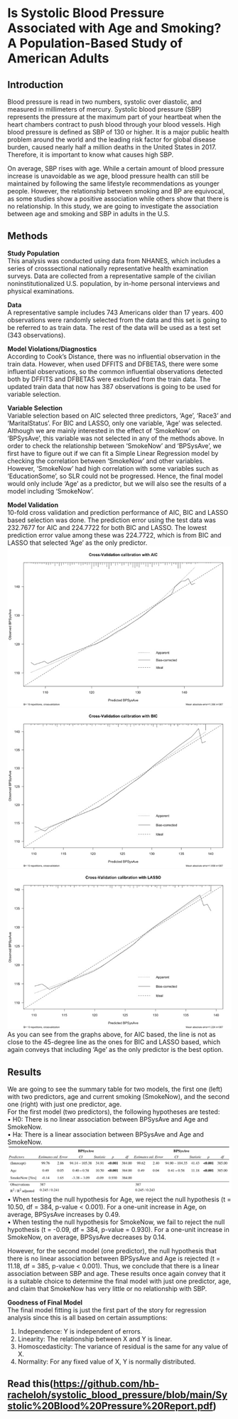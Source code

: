 # Is Systolic Blood Pressure Associated with Age and Smoking? A Population-Based Study of American Adults

## Introduction

Blood pressure is read in two numbers, systolic over diastolic, and measured in
millimeters of mercury. Systolic blood pressure (SBP) represents the pressure at the maximum
part of your heartbeat when the heart chambers contract to push blood through your blood
vessels. High blood pressure is defined as SBP of 130 or higher. It is a major public health
problem around the world and the leading risk factor for global disease burden, caused nearly
half a million deaths in the United States in 2017. Therefore, it is important to know what
causes high SBP.


On average, SBP rises with age. While a certain amount of blood pressure increase is
unavoidable as we age, blood pressure health can still be maintained by following the same
lifestyle recommendations as younger people. However, the relationship between smoking and
BP are equivocal, as some studies show a positive association while others show that there is no
relationship. In this study, we are going to investigate the association between age and smoking
and SBP in adults in the U.S.

## Methods

**Study Population**\
This analysis was conducted using data from NHANES, which includes a series of crosssectional
nationally representative health examination surveys. Data are collected from a
representative sample of the civilian noninstitutionalized U.S. population, by in-home personal
interviews and physical examinations.

**Data**\
A representative sample includes 743 Americans older than 17 years. 400 observations were
randomly selected from the data and this set is going to be referred to as train data. The rest of
the data will be used as a test set (343 observations).

**Model Violations/Diagnostics**\
According to Cook’s Distance, there was no influential observation in the train data. However,
when used DFFITS and DFBETAS, there were some influential observations, so the common influential observations detected both by DFFITS and DFBETAS were excluded from the train data. The updated train data that now has 387 observations is going to be used for variable selection.

**Variable Selection**\
Variable selection based on AIC selected three predictors, ‘Age’, ‘Race3’ and ‘MaritalStatus’.
For BIC and LASSO, only one variable, ‘Age’ was selected. Although we are mainly interested
in the effect of ‘SmokeNow’ on ‘BPSysAve’, this variable was not selected in any of the
methods above. In order to check the relationship between ‘SmokeNow’ and ‘BPSysAve’, we
first have to figure out if we can fit a Simple Linear Regression model by checking the
correlation between ‘SmokeNow’ and other variables. However, ‘SmokeNow’ had high
correlation with some variables such as ‘EducationSome’, so SLR could not be progressed.
Hence, the final model would only include ‘Age’ as a predictor, but we will also see the results
of a model including ‘SmokeNow’.

**Model Validation**\
10-fold cross validation and prediction performance of AIC, BIC and LASSO based selection was done. The prediction error using the test data was 232.7677 for AIC and 224.7722 for both BIC and LASSO. The lowest prediction error value among these was 224.7722, which is from BIC and LASSO that selected ‘Age’ as the only predictor.\
![](https://github.com/hb-racheloh/systolic_blood_pressure/blob/main/Cross-Validation%20calibration%20with%20AIC.jpg)
![](https://github.com/hb-racheloh/systolic_blood_pressure/blob/main/Cross-Validation%20calibration%20with%20BIC.jpg)
![](https://github.com/hb-racheloh/systolic_blood_pressure/blob/main/Cross-Validation%20calibration%20with%20LASSO.jpg)
As you can see from the graphs above, for AIC based, the line is not as close to the 45-degree line as the ones for BIC and LASSO based, which again conveys that including ‘Age’ as the only predictor is the best option.

## Results
We are going to see the summary table for two models, the first one (left) with two predictors,
age and current smoking (SmokeNow), and the second one (right) with just one predictor, age.\
For the first model (two predictors), the following hypotheses are tested:\
• H0: There is no linear association between BPSysAve and Age and SmokeNow.\
• Ha: There is a linear association between BPSysAve and Age and SmokeNow.\
![](https://github.com/hb-racheloh/systolic_blood_pressure/blob/main/Predictors.jpg)
• When testing the null hypothesis for Age, we reject the null hypothesis (t = 10.50, df =
384, p-value < 0.001). For a one-unit increase in Age, on average, BPSysAve increases
by 0.49.\
• When testing the null hypothesis for SmokeNow, we fail to reject the null hypothesis (t =
-0.09, df = 384, p-value = 0.930). For a one-unit increase in SmokeNow, on average,
BPSysAve decreases by 0.14.

However, for the second model (one predictor), the null hypothesis that there is no linear
association between BPSysAve and Age is rejected (t = 11.18, df = 385, p-value < 0.001). Thus,
we conclude that there is a linear association between SBP and age. These results once again
convey that it is a suitable choice to determine the final model with just one predictor, age, and
claim that SmokeNow has very little or no relationship with SBP.

**Goodness of Final Model**\
The final model fitting is just the first part of the story for regression analysis since this is all
based on certain assumptions:
1. Independence: Y is independent of errors.
2. Linearity: The relationship between X and Y is linear.
3. Homoscedasticity: The variance of residual is the same for any value of X.
4. Normality: For any fixed value of X, Y is normally distributed.


## Read this(https://github.com/hb-racheloh/systolic_blood_pressure/blob/main/Systolic%20Blood%20Pressure%20Report.pdf)
